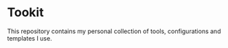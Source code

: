 # Tookit

This repository contains my personal collection of tools, configurations
and templates I use.

